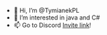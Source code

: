 - 👋 Hi, I’m @TymianekPL
- 👀 I’m interested in java and C#
- 📫 Go to Discord [Invite link](https://tymianek.mooo.com/discord)!
